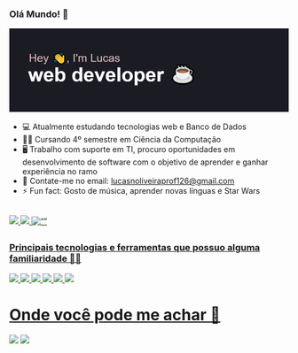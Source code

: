 ### Olá Mundo! 🦉

[![MasterHead](https://github.com/LucasNoliveira/lucasNoliveira/blob/main/header1.png)](https://github.com/LucasNoliveira/lucasNoliveira)


- 💻 Atualmente estudando tecnologias web e Banco de Dados
- 👩‍💻 Cursando 4º semestre em Ciência da Computação
- 🖥 Trabalho com suporte em TI, procuro oportunidades em desenvolvimento de software com o objetivo de aprender e ganhar experiência no ramo
- 📱 Contate-me no email: lucasnoliveiraprof126@gmail.com
- ⚡ Fun fact: Gosto de música, aprender novas línguas e Star Wars

##
<div>
  <a href="https://github.com/LucasNoliveira">
  <img height="180em" src="https://github-readme-stats.vercel.app/api?username=LucasNoliveira&count_icons=true_private=true&theme=omni"/>
  <img height="180em" src= "https://github-readme-stats.vercel.app/api/top-langs/?username=LucasNoliveira&theme=omni"/>
    
<img src="http://github-readme-streak-stats.herokuapp.com?user=LucasNoliveira&theme=radical&date_format=M%20j%5B%2C%20Y%5D&mode=weekly" alt= “” width="682em" height="value">
    
##
### Principais tecnologias e ferramentas que possuo alguma familiaridade 👨‍💻
  <img height="90em" src="https://cdn.jsdelivr.net/gh/devicons/devicon/icons/html5/html5-original.svg" />
  <img height="90em" src="https://cdn.jsdelivr.net/gh/devicons/devicon/icons/css3/css3-original.svg" />
  <img height="90em" src="https://cdn.jsdelivr.net/gh/devicons/devicon/icons/javascript/javascript-original.svg" />
  <img height="90em" src="https://cdn.jsdelivr.net/gh/devicons/devicon/icons/python/python-original.svg" />
  <img height="90em" src="https://cdn.jsdelivr.net/gh/devicons/devicon/icons/linux/linux-original.svg" />
  <img height="90em" src="https://cdn.jsdelivr.net/gh/devicons/devicon/icons/mysql/mysql-plain-wordmark.svg" />

</div>
  <h1 height="40px"> Onde você pode me achar 📩 </h1>  
  <a href="https://www.linkedin.com/in/lucasnevesoliveira/" target="_blank"><img src="https://img.shields.io/badge/-LinkedIn-%230077B5?style=for-the-badge&logo=linkedin&logoColor=white" target="_blank"></a> 
 <a href = "mailto:lucasnoliveiraprof126@gmail.com"><img src="https://img.shields.io/badge/-Gmail-%23333?style=for-the-badge&logo=gmail&logoColor=white" target="_blank"></a>
